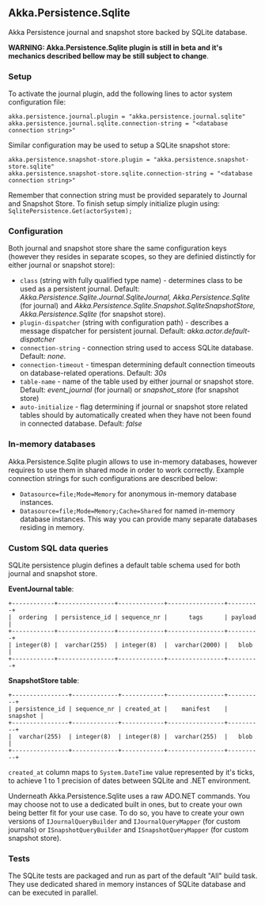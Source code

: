 ## Akka.Persistence.Sqlite

Akka Persistence journal and snapshot store backed by SQLite database.

**WARNING: Akka.Persistence.Sqlite plugin is still in beta and it's mechanics described bellow may be still subject to change**.

### Setup

To activate the journal plugin, add the following lines to actor system configuration file:

```
akka.persistence.journal.plugin = "akka.persistence.journal.sqlite"
akka.persistence.journal.sqlite.connection-string = "<database connection string>"
```

Similar configuration may be used to setup a SQLite snapshot store:

```
akka.persistence.snapshot-store.plugin = "akka.persistence.snapshot-store.sqlite"
akka.persistence.snapshot-store.sqlite.connection-string = "<database connection string>"
```

Remember that connection string must be provided separately to Journal and Snapshot Store. To finish setup simply initialize plugin using: `SqlitePersistence.Get(actorSystem);`

### Configuration

Both journal and snapshot store share the same configuration keys (however they resides in separate scopes, so they are definied distinctly for either journal or snapshot store):

- `class` (string with fully qualified type name) - determines class to be used as a persistent journal. Default: *Akka.Persistence.Sqlite.Journal.SqliteJournal, Akka.Persistence.Sqlite* (for journal) and *Akka.Persistence.Sqlite.Snapshot.SqliteSnapshotStore, Akka.Persistence.Sqlite* (for snapshot store).
- `plugin-dispatcher` (string with configuration path) - describes a message dispatcher for persistent journal. Default: *akka.actor.default-dispatcher*
- `connection-string` - connection string used to access SQLite database. Default: *none*.
- `connection-timeout` - timespan determining default connection timeouts on database-related operations. Default: *30s*
- `table-name` - name of the table used by either journal or snapshot store. Default: *event_journal* (for journal) or *snapshot_store* (for snapshot store)
- `auto-initialize` - flag determining if journal or snapshot store related tables should by automatically created when they have not been found in connected database. Default: *false*

### In-memory databases

Akka.Persistence.Sqlite plugin allows to use in-memory databases, however requires to use them in shared mode in order to work correctly. Example connection strings for such configurations are described below:

- `Datasource=file;Mode=Memory` for anonymous in-memory database instances.
- `Datasource=file;Mode=Memory;Cache=Shared` for named in-memory database instances. This way you can provide many separate databases residing in memory.

### Custom SQL data queries

SQLite persistence plugin defines a default table schema used for both journal and snapshot store.

**EventJournal table**:

    +------------+----------------+-------------+----------------+---------+
    |  ordering  | persistence_id | sequence_nr |      tags      | payload |
    +------------+----------------+-------------+----------------+---------+
    | integer(8) |  varchar(255)  | integer(8)  |  varchar(2000) |   blob  |
    +------------+----------------+-------------+----------------+---------+

**SnapshotStore table**:

    +----------------+-------------+------------+----------------+----------+
    | persistence_id | sequence_nr | created_at |    manifest    | snapshot |
    +----------------+-------------+------------+----------------+----------+
    |  varchar(255)  | integer(8)  | integer(8) |  varchar(255)  |   blob   |
    +----------------+-------------+------------+----------------+----------+

`created_at` column maps to `System.DateTime` value represented by it's ticks, to achieve 1 to 1 precision of dates between SQLite and .NET environment.

Underneath Akka.Persistence.Sqlite uses a raw ADO.NET commands. You may choose not to use a dedicated built in ones, but to create your own being better fit for your use case. To do so, you have to create your own versions of `IJournalQueryBuilder` and `IJournalQueryMapper` (for custom journals) or `ISnapshotQueryBuilder` and `ISnapshotQueryMapper` (for custom snapshot store).

### Tests

The SQLite tests are packaged and run as part of the default "All" build task. They use dedicated shared in memory instances of SQLite database and can be executed in parallel.
